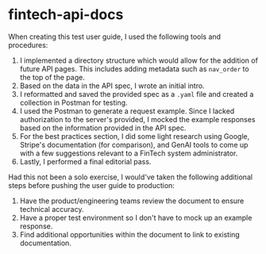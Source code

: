 # fintech-api-docs

When creating this test user guide, I used the following tools and procedures:

1. I implemented a directory structure which would allow for the addition of future API pages. This includes adding metadata such as `nav_order` to the top of the page.
2. Based on the data in the API spec, I wrote an initial intro.
3. I reformatted and saved the provided spec as a `.yaml` file and created a collection in Postman for testing.
4. I used the Postman to generate a request example. Since I lacked authorization to the server's provided, I mocked the example responses based on the information provided in the API spec.
5. For the best practices section, I did some light research using Google, Stripe's documentation (for comparison), and GenAI tools to come up with a few suggestions relevant to a FinTech system administrator.
6. Lastly, I performed a final editorial pass.

Had this not been a solo exercise, I would've taken the following additional steps before pushing the user guide to production:

1. Have the product/engineering teams review the document to ensure technical accuracy.
2. Have a proper test environment so I don't have to mock up an example response.
3. Find additional opportunities within the document to link to existing documentation.


